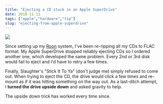 ```yaml
---
title: "Ejecting a CD stuck in an Apple SuperDrive"
date: 2018-11-11
tags: ["apple","hardware","tip"]
slug: "ejecting-from-apple-superdrive"
---
```


![](/img/2018/2018-11-11_slaughter.jpg)

Since setting up my [Roon](https://roonlabs.com) system, I've been re-ripping all my CDs to FLAC format. My Apple SuperDrive stopped reliably ejecting CDs so I ordered another one, which developed the same problem. Every 2nd or 3rd disk would fail to eject and I'd have to retry a few times. 

Finally, Slaughter's "Stick It To Ya" (don't judge me) simply refused to come out. When trying to eject the CD, the drive would click a few times and re-mount as if it was hitting something on the way out. As a last-ditch attempt, I **turned the drive upside down** and asked gravity to help.

The upside down trick has worked every time since.

